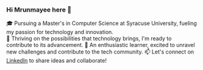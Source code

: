 ### Hi Mrunmayee here 👋
🎓 Pursuing a Master's in Computer Science at Syracuse University, fueling my passion for technology and innovation.                                                             
🚀 Thriving on the possibilities that technology brings, I'm ready to contribute to its advancement.
🌱 An enthusiastic learner, excited to unravel new challenges and contribute to the tech community.
📫 Let's connect on [LinkedIn](https://www.linkedin.com/in/mrunmayee-jakate-2a15711bb/) to share ideas and collaborate!

